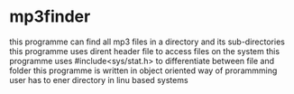 # mp3finder
this programme can find all mp3 files in a directory and its sub-directories
this programme uses dirent header file to access files on the  system
this programme uses #include<sys/stat.h> to differentiate between file and folder
this programme is written in object oriented way of prorammming
user has to ener directory in linu based systems
